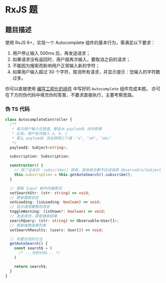 # RxJS 题

## 题目描述

使用 RxJS 6+，实现一个 Autocomplete 组件的基本行为，需满足以下要求：

1. 用户停止输入 500ms 后，再发送请求；
2. 如果请求没有返回时，用户就再次输入，要取消之前的请求；
3. 不能因为搜索而影响用户正常输入新的字符；
4. 如果用户输入超过 30 个字符，取消所有请求，并显示提示：您输入的字符数过多。

你可以直接使用 [编写工程化的组件](../engineering-zh/engineering_zh.md) 中写好的 `Autocomplete` 组件完成本题。
亦可在下方的伪代码中填充你的答案，不要求直接执行，主要考察思路。

### 伪 TS 代码

```typescript
class AutocompleteController {
  /**
   * 每次用户输入任意值，都会从 payload$ 流中获得
   * 比如，用户依次输入 a, b, c
   * 那么 payload$ 流会获得三个值："a", "ab", "abc"
   */
  payload$: Subject<string>;

  subscription: Subscription;

  constructor() {
    // 除了此处的 .subscribe() 调用，其他地方都不应该调用 Observable/Subject 的 subscribe 方法
    this.subscription = this.getAutoSearch().subscribe();
  }

  // 更新 Input 框中的搜索词
  setSearchStr: (str: string) => void;
  // 更新搜索状态
  setLoading: (isLoading: boolean) => void;
  // 显示或隐藏警告信息
  toggleWarning: (isShown?: boolean) => void;
  // 发送请求，获取搜索结果
  searchQuery: (str: string) => Observable<User[]>;
  // 更新搜索结果列表
  setSearchResults: (users: User[]) => void;

  // 你要实现的方法
  getAutoSearch() {
    const search$ = (
      /* ...你的代码... */
    )

    return search$;
  }
}
```

